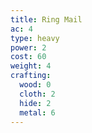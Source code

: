 ```yaml
---
title: Ring Mail
ac: 4
type: heavy
power: 2
cost: 60
weight: 4
crafting:
  wood: 0
  cloth: 2
  hide: 2
  metal: 6
---
```



